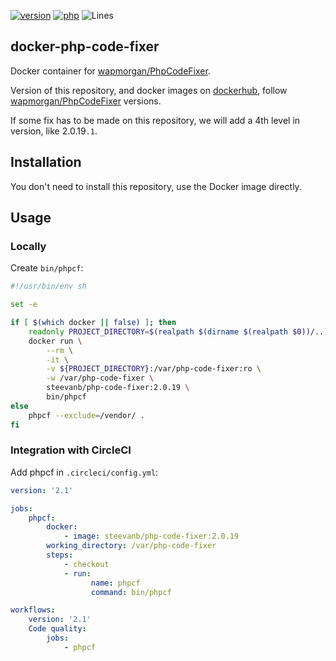 [![version](https://img.shields.io/badge/version-2.0.19-green.svg)](https://github.com/steevanb/docker-php-code-fixer/tree/2.0.19)
[![php](https://img.shields.io/badge/docker-blue.svg)](https://php.net)
![Lines](https://img.shields.io/badge/code%20lines-105-green.svg)

## docker-php-code-fixer

Docker container for [wapmorgan/PhpCodeFixer](https://github.com/wapmorgan/PhpCodeFixer).

Version of this repository,
and docker images on [dockerhub](https://cloud.docker.com/u/steevanb/repository/docker/steevanb/php-code-fixer),
follow [wapmorgan/PhpCodeFixer](https://github.com/wapmorgan/PhpCodeFixer) versions.

If some fix has to be made on this repository, we will add a 4th level in version, like 2.0.19`.1`.

## Installation

You don't need to install this repository, use the Docker image directly.

## Usage

### Locally

Create `bin/phpcf`: 

```bash
#!/usr/bin/env sh

set -e

if [ $(which docker || false) ]; then
    readonly PROJECT_DIRECTORY=$(realpath $(dirname $(realpath $0))/..)
    docker run \
        --rm \
        -it \
        -v ${PROJECT_DIRECTORY}:/var/php-code-fixer:ro \
        -w /var/php-code-fixer \
        steevanb/php-code-fixer:2.0.19 \
        bin/phpcf
else
    phpcf --exclude=/vendor/ .
fi
```

### Integration with CircleCI

Add phpcf in `.circleci/config.yml`:

```yaml
version: '2.1'

jobs:
    phpcf:
        docker:
            - image: steevanb/php-code-fixer:2.0.19
        working_directory: /var/php-code-fixer
        steps:
            - checkout
            - run:
                  name: phpcf
                  command: bin/phpcf

workflows:
    version: '2.1'
    Code quality:
        jobs:
            - phpcf
```
